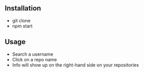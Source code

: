 ## Installation 
- git clone 
- npm start

## Usage 
- Search a username 
- Click on a repo name 
- Info will show up on the right-hand side on your repositories